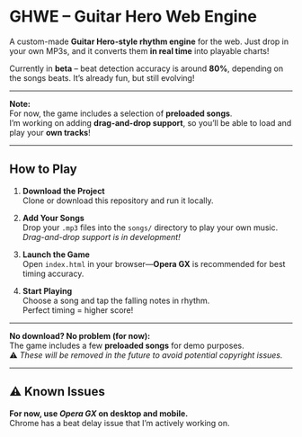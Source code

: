 # GHWE – Guitar Hero Web Engine  
A custom-made **Guitar Hero-style rhythm engine** for the web. Just drop in your own MP3s, and it converts them **in real time** into playable charts!  

Currently in **beta** – beat detection accuracy is around **80%**, depending on the songs beats. It’s already fun, but still evolving!

---

**Note:**  
For now, the game includes a selection of **preloaded songs**.  
I’m working on adding **drag-and-drop support**, so you’ll be able to load and play your **own tracks**!

---

## How to Play

1. **Download the Project**  
   Clone or download this repository and run it locally.

2. **Add Your Songs**  
   Drop your `.mp3` files into the `songs/` directory to play your own music.  
   _Drag-and-drop support is in development!_

3. **Launch the Game**  
   Open `index.html` in your browser—**Opera GX** is recommended for best timing accuracy.

4. **Start Playing**  
   Choose a song and tap the falling notes in rhythm.  
   Perfect timing = higher score!

---

**No download? No problem (for now):**  
The game includes a few **preloaded songs** for demo purposes.  
⚠️ _These will be removed in the future to avoid potential copyright issues._

---

## ⚠️ Known Issues
**For now, use _Opera GX_ on desktop and mobile.**  
Chrome has a beat delay issue that I’m actively working on.